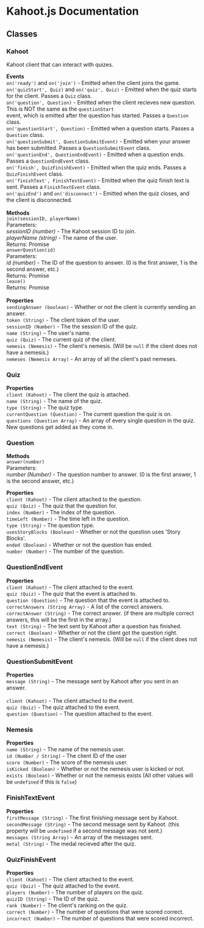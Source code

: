 # Kahoot.js Documentation

## Classes

### Kahoot 
Kahoot client that can interact with quizes.

**Events**<br>
`on('ready')` and `on('join')` - Emitted when the client joins the game.<br>
`on('quizStart', Quiz)` and `on('quiz', Quiz)` - Emitted when the quiz starts for the client. Passes a `Quiz` class.<br>
`on('question', Question)` - Emitted when the client recieves new question. This is NOT the same as the `questionStart`<br> event, which is emitted after the question has started. Passes a `Question` class.<br>
`on('questionStart', Question)` - Emitted when a question starts. Passes a `Question` class.<br>
`on('questionSubmit', QuestionSubmitEvent)` - Emitted when your answer has been submitted. Passes a `QuestionSubmitEvent` class.<br>
`on('questionEnd', QuestionEndEvent)` - Emitted when a question ends. Passes a `QuestionEndEvent` class.<br>
`on('finish', QuizFinishEvent)` - Emitted when the quiz ends. Passes a `QuizFinishEvent` class.<br>
`on('finishText', FinishTextEvent)` - Emitted when the quiz finish text is sent. Passes a `FinishTextEvent` class.<br>
`on('quizEnd')` and `on('disconnect')` - Emitted when the quiz closes, and the client is disconnected.<br>
<br>
**Methods**<br>
`join(sessionID, playerName)`<br>
Parameters:<br>
*sessionID (number)* - The Kahoot session ID to join.<br>
*playerName (string)* - The name of the user.<br>
Returns: Promise<br>
`answerQuestion(id)`<br>
Parameters:<br>
*id (number)* - The ID of the question to answer. (0 is the first answer, 1 is the second answer, etc.)<br>
Returns: Promise<br>
`leave()`<br>
Returns: Promise<br>
<br>
**Properties**<br>
`sendingAnswer (boolean)` - Whether or not the client is currently sending an answer.<br>
`token (String)` - The client token of the user.<br>
`sessionID (Number)` - The the session ID of the quiz.<br>
`name (String)` - The user's name.<br>
`quiz (Quiz)` - The current quiz of the client.<br>
`nemesis (Nemesis)` - The client's nemesis. (Will be `null` if the client does not have a nemesis.)<br>
`nemeses (Nemesis Array)` - An array of all the client's past nemeses.<br>

### Quiz

**Properties**<br>
`client (Kahoot)` - The client the quiz is attached.<br>
`name (String)` - The name of the quiz.<br>
`type (String)` - The quiz type.<br>
`currentQuestion (Question)` - The current question the quiz is on.<br>
`questions (Question Array)` - An array of every single question in the quiz. New questions get added as they come in.<br>

### Question

**Methods**<br>
`answer(number)`<br>
Parameters:<br>
*number (Number)* - The question number to answer. (0 is the first answer, 1 is the second answer, etc.)<br>

**Properties**<br>
`client (Kahoot)` - The client attached to the question.<br>
`quiz (Quiz)` - The quiz that the question for.<br>
`index (Number)` - The index of the question.<br>
`timeLeft (Number)` - The time left in the question.<br>
`type (String)` - The question type.<br>
`usesStoryBlocks (Boolean)` - Whether or not the question uses 'Story Blocks'.<br>
`ended (Boolean)` - Whether or not the question has ended.<br>
`number (Number)` - The number of the question.<br>

### QuestionEndEvent

**Properties**<br>
`client (Kahoot)` - The client attached to the event.<br>
`quiz (Quiz)` - The quiz that the event is attached to.<br>
`question (Question)` - The question that the event is attached to.<br>
`correctAnswers (String Array)` - A list of the correct answers.<br>
`correctAnswer (String)` - The correct answer. (if there are multiple correct answers, this will be the first in the array.)<br>
`text (String)` - The text sent by Kahoot after a question has finished.<br>
`correct (Boolean)` - Whether or not the client got the question right.<br>
`nemesis (Nemesis)` - The client's nemesis. (Will be `null` if the client does not have a nemesis.)<br>

### QuestionSubmitEvent

**Properties**<br>
`message (String)` - The message sent by Kahoot after you sent in an answer.<br><br>
`client (Kahoot)` - The client attached to the event.<br>
`quiz (Quiz)` - The quiz attached to the event.<br>
`question (Question)` - The question attached to the event.<br>

### Nemesis

**Properties**<br>
`name (String)` - The name of the nemesis user.<br>
`id (Number / String)` - The client ID of the user<br>
`score (Number)` - The score of the nemesis user.<br>
`isKicked (Boolean)` - Whether or not the nemesis user is kicked or not.<br>
`exists (Boolean)` - Whether or not the nemesis exists (All other values will be `undefined` if this is `false`)<br>

### FinishTextEvent

**Properties**<br>
`firstMessage (String)` - The first finishing message sent by Kahoot.<br>
`secondMessage (String)` - The second message sent by Kahoot. (this property will be `undefined` if a second message was not sent.)<br>
`messages (String Array)` - An array of the messages sent.<br>
`metal (String)` - The medal recieved after the quiz.<br>

### QuizFinishEvent

**Properties**<br>
`client (Kahoot)` - The client attached to the event.<br>
`quiz (Quiz)` - The quiz attached to the event.<br>
`players (Number)` - The number of players on the quiz.<br>
`quizID (String)` - The ID of the quiz.<br>
`rank (Number)` - The client's ranking on the quiz.<br>
`correct (Number)` - The number of questions that were scored correct.<br>
`incorrect (Number)` - The number of questions that were scored incorrect.<br>